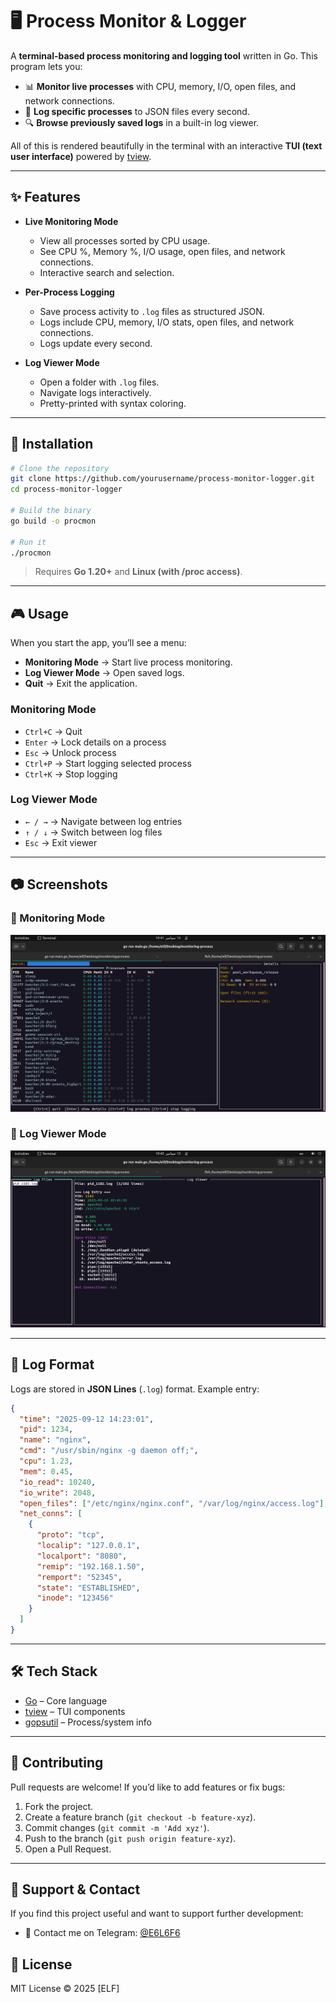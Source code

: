 # 🖥️ Process Monitor & Logger

A **terminal-based process monitoring and logging tool** written in Go. This program lets you:

- 📊 **Monitor live processes** with CPU, memory, I/O, open files, and network connections.
- 📝 **Log specific processes** to JSON files every second.
- 🔍 **Browse previously saved logs** in a built-in log viewer.

All of this is rendered beautifully in the terminal with an interactive **TUI (text user interface)** powered by [tview](https://github.com/rivo/tview).

---

## ✨ Features

- **Live Monitoring Mode**
  - View all processes sorted by CPU usage.
  - See CPU %, Memory %, I/O usage, open files, and network connections.
  - Interactive search and selection.

- **Per-Process Logging**
  - Save process activity to `.log` files as structured JSON.
  - Logs include CPU, memory, I/O stats, open files, and network connections.
  - Logs update every second.

- **Log Viewer Mode**
  - Open a folder with `.log` files.
  - Navigate logs interactively.
  - Pretty-printed with syntax coloring.

---

## 🚀 Installation

```bash
# Clone the repository
git clone https://github.com/yourusername/process-monitor-logger.git
cd process-monitor-logger

# Build the binary
go build -o procmon

# Run it
./procmon
```

> Requires **Go 1.20+** and **Linux (with /proc access)**.

---

## 🎮 Usage

When you start the app, you’ll see a menu:

- **Monitoring Mode** → Start live process monitoring.
- **Log Viewer Mode** → Open saved logs.
- **Quit** → Exit the application.

### Monitoring Mode

- `Ctrl+C` → Quit
- `Enter` → Lock details on a process
- `Esc` → Unlock process
- `Ctrl+P` → Start logging selected process
- `Ctrl+K` → Stop logging

### Log Viewer Mode

- `← / →` → Navigate between log entries
- `↑ / ↓` → Switch between log files
- `Esc` → Exit viewer

---

## 📷 Screenshots

### 🔹 Monitoring Mode
![Monitoring Screenshot](screen/screenshot-monitoring.png)

### 🔹 Log Viewer Mode
![Log Viewer Screenshot](screen/screenshot-logs.png)

---

## 📂 Log Format

Logs are stored in **JSON Lines** (`.log`) format. Example entry:

```json
{
  "time": "2025-09-12 14:23:01",
  "pid": 1234,
  "name": "nginx",
  "cmd": "/usr/sbin/nginx -g daemon off;",
  "cpu": 1.23,
  "mem": 0.45,
  "io_read": 10240,
  "io_write": 2048,
  "open_files": ["/etc/nginx/nginx.conf", "/var/log/nginx/access.log"],
  "net_conns": [
    {
      "proto": "tcp",
      "localip": "127.0.0.1",
      "localport": "8080",
      "remip": "192.168.1.50",
      "remport": "52345",
      "state": "ESTABLISHED",
      "inode": "123456"
    }
  ]
}
```

---

## 🛠️ Tech Stack

- [Go](https://go.dev/) – Core language
- [tview](https://github.com/rivo/tview) – TUI components
- [gopsutil](https://github.com/shirou/gopsutil) – Process/system info

---

## 🤝 Contributing

Pull requests are welcome! If you’d like to add features or fix bugs:

1. Fork the project.
2. Create a feature branch (`git checkout -b feature-xyz`).
3. Commit changes (`git commit -m 'Add xyz'`).
4. Push to the branch (`git push origin feature-xyz`).
5. Open a Pull Request.

---

## 💖 Support & Contact

If you find this project useful and want to support further development:

- 💬 Contact me on Telegram: [@E6L6F6](https://t.me/E6L6F6)

## 📜 License

MIT License © 2025 [ELF]

